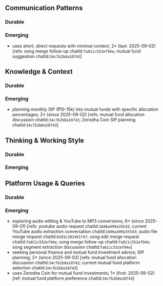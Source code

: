 ## Communication Patterns
### Durable

### Emerging
- uses short, direct requests with minimal context; 2× (last: 2025-09-02) [refs: song merge follow-up chatId:`fa011c552ef94e`; mutual fund suggestion chatId:`34c7b2b8a10743`]

## Knowledge & Context
### Durable

### Emerging
- planning monthly SIP (₹10-15k) into mutual funds with specific allocation percentages; 2× (since 2025-09-02) [refs: mutual fund allocation discussion chatId:`34c7b2b8a10743`; Zerodha Coin SIP planning chatId:`34c7b2b8a10743`]

## Thinking & Working Style
### Durable

### Emerging

## Platform Usage & Queries
### Durable

### Emerging
- exploring audio editing & YouTube to MP3 conversions; 6× (since 2025-09-01) [refs: youtube audio request chatId:`10d6a499a35543`; current YouTube audio extraction conversation chatId:`10d6a499a35543`; audio file merge request chatId:`b593c282491f47`; song edit merge request chatId:`fa011c552ef94e`; song merge follow-up chatId:`fa011c552ef94e`; song segment extraction discussion chatId:`fa011c552ef94e`]
- seeking personal finance and mutual fund investment advice; SIP planning; 2× (since 2025-09-02) [refs: mutual fund allocation discussion chatId:`34c7b2b8a10743`; current mutual fund platform selection chatId:`34c7b2b8a10743`]
- uses Zerodha Coin for mutual fund investments; 1× (first: 2025-09-02) [ref: mutual fund platform preference chatId:`34c7b2b8a10743`]